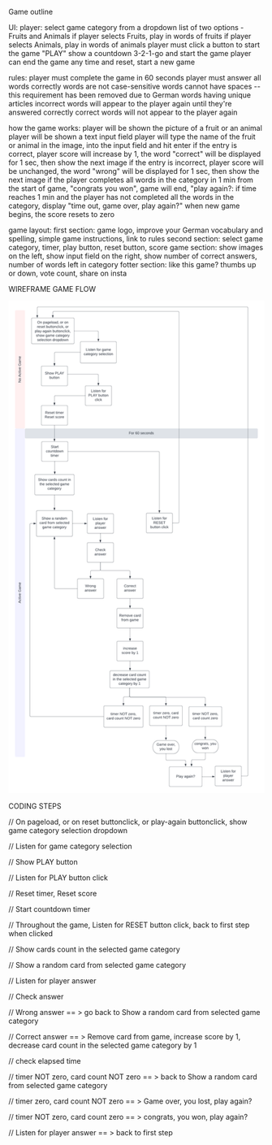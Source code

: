 

Game outline

UI:
player: select game category from a dropdown list of two options - Fruits and Animals
    if player selects Fruits, play in words of fruits
    if player selects Animals, play in words of animals
    player must click a button to start the game "PLAY"
    show a countdown 3-2-1-go and start the game 
    player can end the game any time and reset, start a new game

rules:
    player must complete the game in 60 seconds
    player must answer all words correctly
    words are not case-sensitive
    words cannot have spaces -- this requirement has been removed due to German words having unique articles
    incorrect words will appear to the player again until they're answered correctly
    correct words will not appear to the player again
   
how the game works:
    player will be shown the picture of a fruit or an animal
    player will be shown a text input field
    player will type the name of the fruit or animal in the image, into the input field and hit enter
    if the entry is correct, player score will increase by 1, the word "correct" will be displayed for 1 sec, then show the next image
    if the entry is incorrect, player score will be unchanged, the word "wrong" will be displayed for 1 sec, then show the next image
    if the player completes all words in the category in 1 min from the start of game, "congrats you won", game will end, "play again?:
    if time reaches 1 min and the player has not completed all the words in the category, display "time out, game over, play again?"
    when new game begins, the score resets to zero
    

game layout:
    first section: game logo, improve your German vocabulary and spelling, simple game instructions, link to rules
    second section: select game category, timer, play button, reset button, score
    game section: show images on the left, show input field on the right, show number of correct answers, number of words left in category
    fotter section: like this game? thumbs up or down, vote count, share on insta


WIREFRAME GAME FLOW

![Basic game flow chart](/assets/images/readme-images/Mega%20Worten%20German%20Word%20Game.png "Basic game flow chart")

CODING STEPS

// On pageload, or on reset buttonclick, or play-again buttonclick, show game category selection dropdown

// Listen for game category selection

// Show PLAY button

// Listen for PLAY button click

// Reset timer, Reset score

// Start countdown timer

// Throughout the game, Listen for RESET button click, back to first step when clicked

// Show cards count in the selected game category

// Show a random card from selected game category

// Listen for player answer

// Check answer

  // Wrong answer == > go back to Show a random card from selected game category

  // Correct answer == > Remove card from game, increase score by 1, decrease card count in the selected game category by 1

// check elapsed time

  // timer NOT zero, card count NOT zero == > back to Show a random card from selected game category

  // timer zero, card count NOT zero == > Game over, you lost, play again?

  // timer NOT zero, card count zero == > congrats, you won, play again?

  // Listen for player answer == > back to first step
